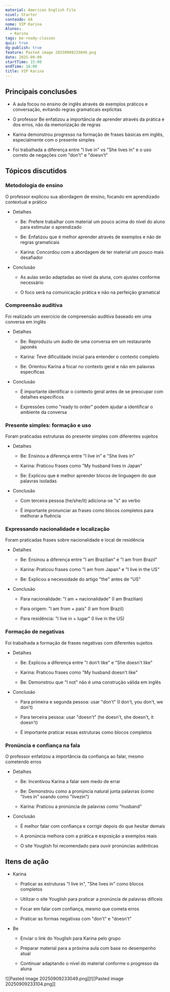 ```yaml
---
material: American English File
nivel: Starter
conteúdo: 6A
nome: VIP Karina
Alunos:
  - Karina
tags: be-ready-classes
quiz: true
dg-publish: true
feature: Pasted image 20250909233049.png
date: 2025-09-09
startTime: 15:00
endTime: 16:00
title: VIP Karina
---
```

## Principais conclusões

- A aula focou no ensino de inglês através de exemplos práticos e conversação, evitando regras gramaticais explícitas
    
- O professor Be enfatizou a importância de aprender através da prática e dos erros, não da memorização de regras
    
- Karina demonstrou progresso na formação de frases básicas em inglês, especialmente com o presente simples
    
- Foi trabalhada a diferença entre "I live in" vs "She lives in" e o uso correto de negações com "don't" e "doesn't"
    

## Tópicos discutidos

### Metodologia de ensino

O professor explicou sua abordagem de ensino, focando em aprendizado contextual e prático

- Detalhes
    
    - Be: Prefere trabalhar com material um pouco acima do nível do aluno para estimular o aprendizado
        
    - Be: Enfatizou que é melhor aprender através de exemplos e não de regras gramaticais
        
    - Karina: Concordou com a abordagem de ter material um pouco mais desafiador
        
- Conclusão
    
    - As aulas serão adaptadas ao nível da aluna, com ajustes conforme necessário
        
    - O foco será na comunicação prática e não na perfeição gramatical
        

### Compreensão auditiva

Foi realizado um exercício de compreensão auditiva baseado em uma conversa em inglês

- Detalhes
    
    - Be: Reproduziu um áudio de uma conversa em um restaurante japonês
        
    - Karina: Teve dificuldade inicial para entender o contexto completo
        
    - Be: Orientou Karina a focar no contexto geral e não em palavras específicas
        
- Conclusão
    
    - É importante identificar o contexto geral antes de se preocupar com detalhes específicos
        
    - Expressões como "ready to order" podem ajudar a identificar o ambiente da conversa
        

### Presente simples: formação e uso

Foram praticadas estruturas do presente simples com diferentes sujeitos

- Detalhes
    
    - Be: Ensinou a diferença entre "I live in" e "She lives in"
        
    - Karina: Praticou frases como "My husband lives in Japan"
        
    - Be: Explicou que é melhor aprender blocos de linguagem do que palavras isoladas
        
- Conclusão
    
    - Com terceira pessoa (he/she/it) adiciona-se "s" ao verbo
        
    - É importante pronunciar as frases como blocos completos para melhorar a fluência
        

### Expressando nacionalidade e localização

Foram praticadas frases sobre nacionalidade e local de residência

- Detalhes
    
    - Be: Ensinou a diferença entre "I am Brazilian" e "I am from Brazil"
        
    - Karina: Praticou frases como "I am from Japan" e "I live in the US"
        
    - Be: Explicou a necessidade do artigo "the" antes de "US"
        
- Conclusão
    
    - Para nacionalidade: "I am + nacionalidade" (I am Brazilian)
        
    - Para origem: "I am from + país" (I am from Brazil)
        
    - Para residência: "I live in + lugar" (I live in the US)
        

### Formação de negativas

Foi trabalhada a formação de frases negativas com diferentes sujeitos

- Detalhes
    
    - Be: Explicou a diferença entre "I don't like" e "She doesn't like"
        
    - Karina: Praticou frases como "My husband doesn't like"
        
    - Be: Demonstrou que "I not" não é uma construção válida em inglês
        
- Conclusão
    
    - Para primeira e segunda pessoa: usar "don't" (I don't, you don't, we don't)
        
    - Para terceira pessoa: usar "doesn't" (he doesn't, she doesn't, it doesn't)
        
    - É importante praticar essas estruturas como blocos completos
        

### Pronúncia e confiança na fala

O professor enfatizou a importância da confiança ao falar, mesmo cometendo erros

- Detalhes
    
    - Be: Incentivou Karina a falar sem medo de errar
        
    - Be: Demonstrou como a pronúncia natural junta palavras (como "lives in" soando como "livezin")
        
    - Karina: Praticou a pronúncia de palavras como "husband"
        
- Conclusão
    
    - É melhor falar com confiança e corrigir depois do que hesitar demais
        
    - A pronúncia melhora com a prática e exposição a exemplos reais
        
    - O site Youglish foi recomendado para ouvir pronúncias autênticas
        

## Itens de ação

- Karina
    
    - Praticar as estruturas "I live in", "She lives in" como blocos completos
        
    - Utilizar o site Youglish para praticar a pronúncia de palavras difíceis
        
    - Focar em falar com confiança, mesmo que cometa erros
        
    - Praticar as formas negativas com "don't" e "doesn't"
        
- Be
    
    - Enviar o link do Youglish para Karina pelo grupo
        
    - Preparar material para a próxima aula com base no desempenho atual
        
    - Continuar adaptando o nível do material conforme o progresso da aluna

![[Pasted image 20250909233049.png]]![[Pasted image 20250909233104.png]]